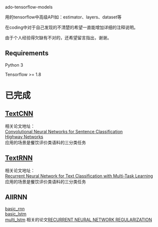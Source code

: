 ado-tensorflow-models

用的tensorflow中高级API如：estimator、layers、dataset等

在coding中对于自己发现的不清楚的希望一直能增加详细的注释说明。

由于个人经验得欠缺有不对的，还希望留言指出，谢谢。
## Requirements
Python 3

Tensorflow >= 1.8


# 已完成
## [TextCNN](https://github.com/adowu/ado-tensorflow-models/tree/master/01_TextCNN)  
相关论文地址：  
[Convolutional Neural Networks for Sentence Classification](https://arxiv.org/abs/1408.5882)  
[Highway Networks](https://arxiv.org/abs/1505.00387)  
应用的场景是餐饮评价类语料的三分类任务

##  [TextRNN](https://github.com/adowu/ado-tensorflow-models/tree/master/02_TextRNN) 
相关论文地址：  
[Recurrent Neural Network for Text Classification with Multi-Task Learning](https://arxiv.org/abs/1605.05101v1)     
应用的场景是餐饮评价类语料的三分类任务

## AllRNN
[basic_rnn](https://github.com/adowu/ado-tensorflow-models/blob/master/03_AllRNN/basic_rnn_demo.py)  
[basic_lstm](https://github.com/adowu/ado-tensorflow-models/blob/master/03_AllRNN/basic_lstm_demo.py)  
[multi_lstm](https://github.com/adowu/ado-tensorflow-models/blob/master/03_AllRNN/multi_rnn_demo.py)
相关的论文[RECURRENT NEURAL NETWORK REGULARIZATION](https://arxiv.org/pdf/1409.2329.pdf)  